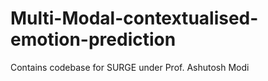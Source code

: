# Multi-Modal-contextualised-emotion-prediction
Contains codebase for SURGE under Prof. Ashutosh Modi
